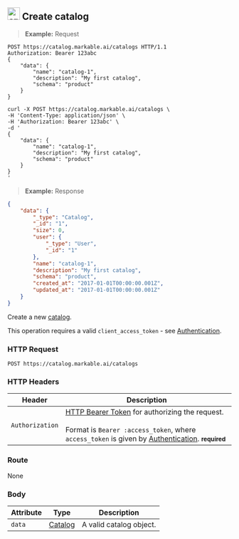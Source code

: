 
## <img src="images/create-catalog_icon.png" alt="create-catalog_icon" width="28px" height="auto"> Create catalog

> **Example:** Request

```http
POST https://catalog.markable.ai/catalogs HTTP/1.1
Authorization: Bearer 123abc
{
	"data": {
        "name": "catalog-1",
        "description": "My first catalog",
        "schema": "product"
    }
}
```

```shell
curl -X POST https://catalog.markable.ai/catalogs \
-H 'Content-Type: application/json' \
-H 'Authorization: Bearer 123abc' \
-d '
{
	"data": {
        "name": "catalog-1",
        "description": "My first catalog",
        "schema": "product"
    }
}
'
```

> **Example:** Response

```json
{
	"data": {
        "_type": "Catalog",
        "_id": "1",
        "size": 0,
        "user": {
            "_type": "User",
            "_id": "1"
        },
        "name": "catalog-1",
        "description": "My first catalog",
        "schema": "product",
        "created_at": "2017-01-01T00:00:00.001Z",
        "updated_at": "2017-01-01T00:00:00.001Z"
    }
}
```


Create a new [catalog](#the-catalog-object).

<aside class="notice">
    This operation requires a valid <code>client_access_token</code> - see <a href="#authentication">Authentication</a>.
</aside>


### HTTP Request

`POST https://catalog.markable.ai/catalogs`


### HTTP Headers

Header              | Description
----------          | ----------
`Authorization`     | [HTTP Bearer Token](https://tools.ietf.org/html/rfc6750) for authorizing the request. <br><br>Format is `Bearer :access_token`, where `access_token` is given by [Authentication](#authentication). **<small>required</small>**


### Route

None


### Body

Attribute       | Type                  | Description
-------         | ----------            | -------
`data`          | [Catalog](#catalog)   | A valid catalog object.

